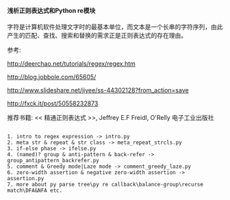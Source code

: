 #### 浅析正则表达式和Python re模块

字符是计算机软件处理文字时的最基本单位，而文本是一个长串的字符序列，由此产生的匹配、查找、搜索和替换的需求正是正则表达式的存在理由。

参考: 

http://deerchao.net/tutorials/regex/regex.htm

http://blog.jobbole.com/65605/

http://www.slideshare.net/jiyee/ss-44302128?from_action=save

http://fxck.it/post/50558232873


推荐书籍:
<<  精通正则表达式 >>, Jeffrey E.F Freidl, O'Relly 电子工业出版社

```

1. intro to regex expression -> intro.py
2. meta str & repeat & str class -> meta_repeat_strcls.py
3. if-else phase -> ifelse.py
4. (named)? group & anti-pattern & back-refer -> group_antipattern_backrefer.py
5. comment & Greedy mode|Laze mode -> comment_greedy_laze.py
6. zero-width assertion & negative zero-width assertion -> assertion.py
7. more about py parse tree\py re callback\balance-group\recurse match\DFA&NFA etc.

```
